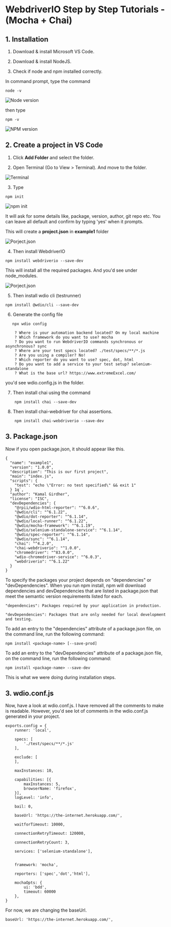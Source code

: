 # WebdriverIO Step by Step Tutorials - (Mocha + Chai)

## 1. Installation

1. Download & install Microsoft VS Code.

2. Download & install NodeJS.

3. Check if node and npm installed correctly.


In command prompt, type the command
```
node -v
```

![Node version](/images/nodeversion.png)

then type
```
npm -v
```

![NPM version](/images/npmversion.png)



## 2. Create a project in VS Code

1. Click **Add Folder** and select the folder.


2. Open Terminal (Go to View > Terminal). And move to the folder.

![Terminal](/images/vscode_terminal.png)


3. Type
```
npm init
```

![npm init](/images/npm_init.png)

It will ask for some details like, package, version, author, git repo etc. You can leave all default and confirm by typing 'yes' when it prompts.

This will create a **project.json** in **example1** folder

![Porject.json](/images/project_json_after_npm_init.png)


4. Then install WebdriverIO

```
npm install webdriverio --save-dev
```
This will install all the required packages. And you'd see under node_modules.

![Porject.json](/images/project_json_after_npm_install_webdriverio.png)

5.  Then install wdio cli (testrunner)
```
npm install @wdio/cli --save-dev
```
      
6. Generate the config file
   
```
   npx wdio config
```
   
```
	? Where is your automation backend located? On my local machine
	? Which framework do you want to use? mocha
	? Do you want to run WebdriverIO commands synchronous or asynchronous? sync
	? Where are your test specs located? ./test/specs/**/*.js
	? Are you using a compiler? No!
	? Which reporter do you want to use? spec, dot, html
	? Do you want to add a service to your test setup? selenium-standalone
	? What is the base url? https://www.extremeExcel.com/
```
   
   you'd see wdio.config.js in the folder.
   
   
7. Then install chai using the command

```
	npm install chai --save-dev
```

8. Then install chai-webdriver for chai assertions.

```
	npm install chai-webdriverio --save-dev
```



## 3. Package.json

Now if you open package.json, it should appear like this.

```
{
  "name": "example1",
  "version": "1.0.0",
  "description": "This is our first project",
  "main": "index.js",
  "scripts": {
    "test": "echo \"Error: no test specified\" && exit 1"
  }	1q`,
  "author": "Kamal Girdher",
  "license": "ISC",
  "devDependencies": {
    "@rpii/wdio-html-reporter": "^6.0.6",
    "@wdio/cli": "^6.1.22",
    "@wdio/dot-reporter": "^6.1.14",
    "@wdio/local-runner": "^6.1.22",
    "@wdio/mocha-framework": "^6.1.19",
    "@wdio/selenium-standalone-service": "^6.1.14",
    "@wdio/spec-reporter": "^6.1.14",
    "@wdio/sync": "^6.1.14",
    "chai": "^4.2.0",
    "chai-webdriverio": "^1.0.0",
    "chromedriver": "^83.0.0",
    "wdio-chromedriver-service": "^6.0.3",
    "webdriverio": "^6.1.22"
  }
}

```

To specify the packages your project depends on "dependencies" or "devDependencies". When you run npm install, npm will download dependencies and devDependencies that are listed in package.json that meet the semantic version requirements listed for each.


    "dependencies": Packages required by your application in production.

    "devDependencies": Packages that are only needed for local development and testing.

To add an entry to the "dependencies" attribute of a package.json file, on the command line, run the following command:

```
npm install <package-name> [--save-prod]
```

To add an entry to the "devDependencies" attribute of a package.json file, on the command line, run the following command:

```
npm install <package-name> --save-dev
```

This is what we were doing during installation steps.



## 3. wdio.conf.js

Now, have a look at wdio.conf.js. I have removed all the comments to make is readable. However, you'd see lot of comments in the wdio.conf.js generated in your project.

```
exports.config = {
    runner: 'local',

    specs: [
        './test/specs/**/*.js'
    ],
    
    exclude: [
    ],
    
    maxInstances: 10,
    
    capabilities: [{
        maxInstances: 5,
        browserName: 'firefox',
    }],
    logLevel: 'info',
    
    bail: 0,
    
    baseUrl: 'https://the-internet.herokuapp.com/',
    
    waitforTimeout: 10000,
    
    connectionRetryTimeout: 120000,
    
    connectionRetryCount: 3,
    
    services: ['selenium-standalone'],
    
    
    framework: 'mocha',
    
    reporters: ['spec','dot','html'],

    mochaOpts: {
        ui: 'bdd',
        timeout: 60000
    },
}
```

For now, we are changing the baseUrl.

```
baseUrl: 'https://the-internet.herokuapp.com/',
```

